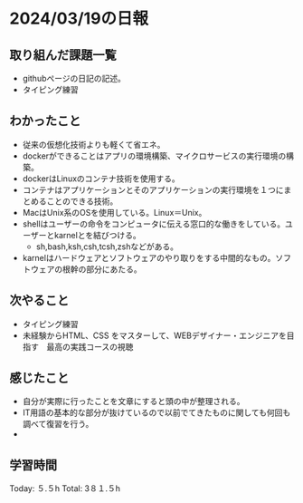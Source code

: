 # 2024/03/19の日報
## 取り組んだ課題一覧
* githubページの日記の記述。
* タイピング練習
## わかったこと
* 従来の仮想化技術よりも軽くて省エネ。
* dockerができることはアプリの環境構築、マイクロサービスの実行環境の構築。
* dockerはLinuxのコンテナ技術を使用する。
* コンテナはアプリケーションとそのアプリケーションの実行環境を１つにまとめることのできる技術。
* MacはUnix系のOSを使用している。Linux＝Unix。
* shellはユーザーの命令をコンピュータに伝える窓口的な働きをしている。ユーザーとkarnelとを結びつける。
  *  sh,bash,ksh,csh,tcsh,zshなどがある。 
* karnelはハードウェアとソフトウェアのやり取りをする中間的なもの。ソフトウェアの根幹の部分にあたる。
## 次やること
* タイピング練習
* 未経験からHTML、CSS をマスターして、WEBデザイナー・エンジニアを目指す　最高の実践コースの視聴
## 感じたこと
* 自分が実際に行ったことを文章にすると頭の中が整理される。
* IT用語の基本的な部分が抜けているので以前でてきたものに関しても何回も調べて復習を行う。
* 
##  学習時間
Today: ５.５h
Total: 3８１.５h
